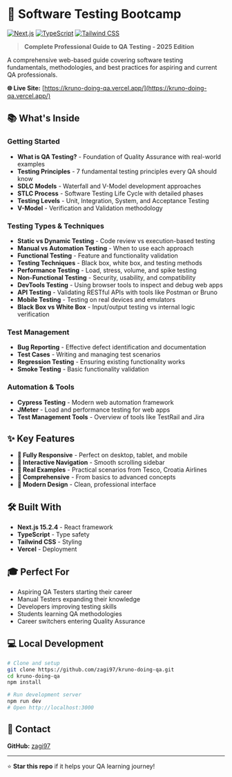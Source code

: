 # 🧪 Software Testing Bootcamp

[![Next.js](https://img.shields.io/badge/Next.js-15.2.4-black?style=for-the-badge&logo=next.js)](https://nextjs.org)
[![TypeScript](https://img.shields.io/badge/TypeScript-blue?style=for-the-badge&logo=typescript)](https://www.typescriptlang.org)
[![Tailwind CSS](https://img.shields.io/badge/Tailwind%20CSS-06B6D4?style=for-the-badge&logo=tailwindcss&logoColor=white)](https://tailwindcss.com)

> **Complete Professional Guide to QA Testing - 2025 Edition**

A comprehensive web-based guide covering software testing fundamentals, methodologies, and best practices for aspiring and current QA professionals.

**🌐 Live Site:** [https://kruno-doing-qa.vercel.app/](https://kruno-doing-qa.vercel.app/)

## 📚 What's Inside

### **Getting Started**
- **What is QA Testing?** - Foundation of Quality Assurance with real-world examples
- **Testing Principles** - 7 fundamental testing principles every QA should know
- **SDLC Models** - Waterfall and V-Model development approaches
- **STLC Process** - Software Testing Life Cycle with detailed phases
- **Testing Levels** - Unit, Integration, System, and Acceptance Testing
- **V-Model** - Verification and Validation methodology

### **Testing Types & Techniques**
- **Static vs Dynamic Testing** - Code review vs execution-based testing
- **Manual vs Automation Testing** - When to use each approach
- **Functional Testing** - Feature and functionality validation
- **Testing Techniques** - Black box, white box, and testing methods
- **Performance Testing** - Load, stress, volume, and spike testing
- **Non-Functional Testing** - Security, usability, and compatibility
- **DevTools Testing** - Using browser tools to inspect and debug web apps
- **API Testing** - Validating RESTful APIs with tools like Postman or Bruno
- **Mobile Testing** - Testing on real devices and emulators
- **Black Box vs White Box** - Input/output testing vs internal logic verification

### **Test Management**
- **Bug Reporting** - Effective defect identification and documentation
- **Test Cases** - Writing and managing test scenarios
- **Regression Testing** - Ensuring existing functionality works
- **Smoke Testing** - Basic functionality validation

### **Automation & Tools**
- **Cypress Testing** - Modern web automation framework
- **JMeter** - Load and performance testing for web apps
- **Test Management Tools** - Overview of tools like TestRail and Jira


## ✨ Key Features

- **📱 Fully Responsive** - Perfect on desktop, tablet, and mobile
- **🧭 Interactive Navigation** - Smooth scrolling sidebar
- **🏢 Real Examples** - Practical scenarios from Tesco, Croatia Airlines
- **📖 Comprehensive** - From basics to advanced concepts
- **🎨 Modern Design** - Clean, professional interface

## 🛠️ Built With

- **Next.js 15.2.4** - React framework
- **TypeScript** - Type safety
- **Tailwind CSS** - Styling
- **Vercel** - Deployment

## 🎓 Perfect For

- Aspiring QA Testers starting their career
- Manual Testers expanding their knowledge
- Developers improving testing skills
- Students learning QA methodologies
- Career switchers entering Quality Assurance

## 💻 Local Development

```bash
# Clone and setup
git clone https://github.com/zagi97/kruno-doing-qa.git
cd kruno-doing-qa
npm install

# Run development server
npm run dev
# Open http://localhost:3000
```

## 📧 Contact

**GitHub:** [zagi97](https://github.com/zagi97)

---

⭐ **Star this repo** if it helps your QA learning journey!
